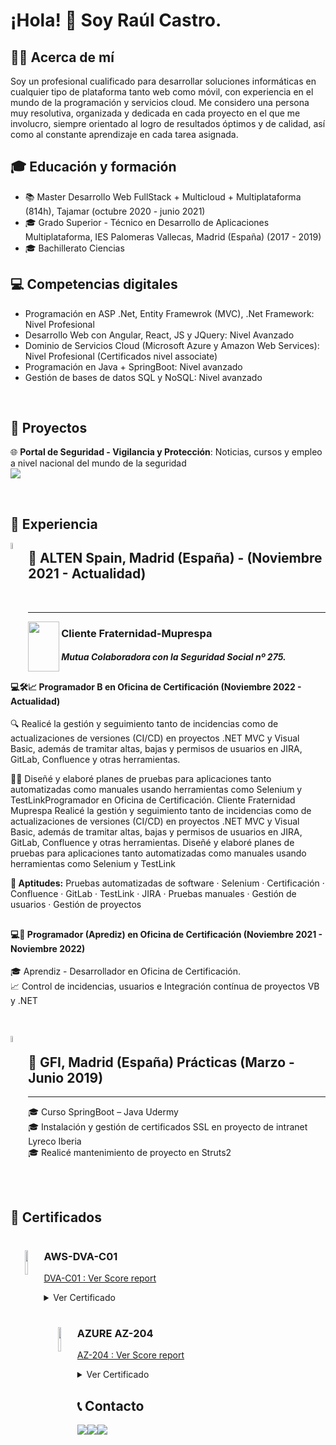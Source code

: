 # ¡Hola! 👋 Soy Raúl Castro.

## 🧑‍💼 Acerca de mí

Soy un profesional cualificado para desarrollar soluciones informáticas en cualquier tipo de plataforma tanto web como móvil, con experiencia en el mundo de la programación y servicios cloud. Me considero una persona muy resolutiva, organizada y dedicada en cada proyecto en el que me involucro, siempre orientado al logro de resultados óptimos y de calidad, así como al constante aprendizaje en cada tarea asignada.

## 🎓 Educación y formación

- 📚 Master Desarrollo Web FullStack + Multicloud + Multiplataforma (814h), Tajamar (octubre 2020 - junio 2021)
- 🎓 Grado Superior - Técnico en Desarrollo de Aplicaciones Multiplataforma, IES Palomeras Vallecas, Madrid (España) (2017 - 2019)
- 🎓 Bachillerato Ciencias

## 💻 Competencias digitales

- Programación en ASP .Net, Entity Framewrok (MVC), .Net Framework: Nivel Profesional
- Desarrollo Web con Angular, React, JS y JQuery: Nivel Avanzado
- Dominio de Servicios Cloud (Microsoft Azure y Amazon Web Services): Nivel Profesional (Certificados nivel associate)
- Programación en Java + SpringBoot: Nivel avanzado
- Gestión de bases de datos SQL y NoSQL: Nivel avanzado

<br>

## 🚀 Proyectos

🌐 <b>Portal de Seguridad - Vigilancia y Protección</b>: Noticias, cursos y empleo a nivel nacional del mundo de la seguridad
<br>
<a href="https://vigilanciayproteccion.website/"><img src="https://user-images.githubusercontent.com/49042638/235359695-eed574d3-c07d-4052-b9ca-b4a4c393c762.png"/></a>
  
<br>

## 💼 Experiencia


<img width="5%" align="left" src="https://user-images.githubusercontent.com/49042638/235359095-d940fe67-e977-4941-b3e6-b88a65d3b0af.png">
<h2 align="bottom" ><b> 💼 ALTEN Spain, Madrid (España)</b> - (Noviembre 2021 - Actualidad)</h2>
<br>

***
  <img width="50px" height="80px" align="left" src="https://user-images.githubusercontent.com/49042638/235353778-5a582423-10b9-4fc1-a629-87807bc89092.svg">
  <h3><b> Cliente Fraternidad-Muprespa </b></h3>
   
  ##### Mutua Colaboradora con la Seguridad Social nº 275.
  
  ##
  <h4>💻🛠️📈   Programador B en Oficina de Certificación (Noviembre 2022 - Actualidad)</h4>

  🔍 Realicé la gestión y seguimiento tanto de incidencias como de actualizaciones de versiones (CI/CD) en proyectos .NET MVC y Visual Basic, además de tramitar altas, bajas y permisos de usuarios en JIRA, GitLab, Confluence y otras herramientas.

  📝📅 Diseñé y elaboré planes de pruebas para aplicaciones tanto automatizadas como manuales usando herramientas como Selenium y TestLinkProgramador en Oficina de Certificación. Cliente Fraternidad Muprespa Realicé la gestión y seguimiento tanto de incidencias como de actualizaciones de versiones (CI/CD) en proyectos .NET MVC y Visual Basic, además de tramitar altas, bajas y permisos de usuarios en JIRA, GitLab, Confluence y otras herramientas. Diseñé y elaboré planes de pruebas para aplicaciones tanto automatizadas como manuales usando herramientas como Selenium y TestLink
  
  <b> 🧩 Aptitudes:</b> Pruebas automatizadas de software · Selenium · Certificación · Confluence · GitLab · TestLink · JIRA · Pruebas manuales · Gestión de usuarios · Gestión de proyectos
  <br>
  
  ##
  
  <h4>💻📝 Programador (Aprediz) en Oficina de Certificación (Noviembre 2021 - Noviembre 2022)</h4>
  
  
  
  🎓 Aprendiz - Desarrollador en Oficina de Certificación.<br>
  📈 Control de incidencias, usuarios e Integración contínua de proyectos VB y .NET <br>
  
  <br>
  <br>

<img width="5%" align="left" src="https://user-images.githubusercontent.com/49042638/235353328-bacd7081-77c0-475d-9997-224b381d0e53.jpg"> 
<h2><b> 💼 GFI, Madrid (España) Prácticas (Marzo - Junio 2019)</b></h2>
  
***

  

  🎓 Curso SpringBoot – Java Udermy<br>
  🎓 Instalación y gestión de certificados SSL en proyecto de intranet Lyreco Iberia<br>
  🎓 Realicé mantenimiento de proyecto en Struts2<br>



<br>
<br>

## 📜 Certificados

<h1 align="center">
  <img width="10%" src="https://user-images.githubusercontent.com/49042638/235349295-5f8eb49a-82c1-4fd1-ad3b-d6de0c6e99ab.png" align="left">
</h1>

### AWS-DVA-C01
<p align="left">
  <a style="text-align:center" href="https://github.com/karba98/Tajamar-FSC/blob/main/CERTIFICATION/AWS-Developer-Associate/AWS%20Certified%20Developer%20-%20Associate%20(Retired).pdf" >
    DVA-C01 : Ver Score report
  </a>
</p>
  

<details>
  <summary>Ver Certificado</summary>  
  <br>
  <div style="display:flex;">
    <img width="39%" height="30%"align="top" src="https://user-images.githubusercontent.com/49042638/235348684-95da3ae6-c891-45e2-8667-ef83c39029f6.png">
    <img width="60%" src="https://user-images.githubusercontent.com/49042638/235352637-b432bd4d-dc79-46e7-a34d-5ed8712af392.png">
  </div>
</details>

##
<h1 align="center">
  <img width="10%" src="https://user-images.githubusercontent.com/49042638/235349287-90664244-2926-4287-85f7-3f5674179579.png" align="left">
</h1>

### AZURE AZ-204
<p align="left">
  <a style="text-align:center" href="https://github.com/karba98/Tajamar-FSC/blob/main/CERTIFICATION/AZ204/scorereport.pdf" >
    AZ-204 : Ver Score report
  </a>
</p>
 
<details>
  <summary>Ver Certificado</summary>  
  <br>
  <div style="display:flex;">
    <img width="50%" align="top" src="https://user-images.githubusercontent.com/49042638/235348854-b99a44c2-7d9b-46e7-a2bd-f883be836391.png">
    <img width="49%" src="https://user-images.githubusercontent.com/49042638/235349973-6830dc2a-a080-4e25-a5de-b2b6f9649b3a.png">
  </div>
</details>

## 📞 Contacto

  <div style="display:flex;">
    <a href="https://www.linkedin.com/in/ra%C3%BAl-castro-de-la-torre-861508103/"><img src="https://img.shields.io/badge/LinkedIn-0077B5?style=for-the-badge&logo=linkedin&logoColor=white"/>     </a>
    <a href="mailto:raul.castrodlt@outlook.es"><img src="https://img.shields.io/badge/Outlook-0078D4?style=for-the-badge&logo=microsoft-outlook&logoColor=white"/></a>
    <a href="tel:+34615914298"><img src="https://img.shields.io/badge/Telefono-33AFFF?style=for-the-badge&logo=phone&logoColor=white"/></a>
  </div>



